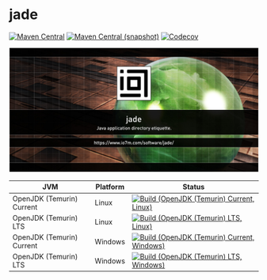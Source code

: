 jade
===

[![Maven Central](https://img.shields.io/maven-central/v/com.io7m.jade/com.io7m.jade.svg?style=flat-square)](http://search.maven.org/#search%7Cga%7C1%7Cg%3A%22com.io7m.jade%22)
[![Maven Central (snapshot)](https://img.shields.io/nexus/s/https/s01.oss.sonatype.org/com.io7m.jade/com.io7m.jade.svg?style=flat-square)](https://s01.oss.sonatype.org/content/repositories/snapshots/com/io7m/jade/)
[![Codecov](https://img.shields.io/codecov/c/github/io7m/jade.svg?style=flat-square)](https://codecov.io/gh/io7m/jade)

![jade](./src/site/resources/jade.jpg?raw=true)

| JVM | Platform | Status |
|-----|----------|--------|
| OpenJDK (Temurin) Current | Linux | [![Build (OpenJDK (Temurin) Current, Linux)](https://img.shields.io/github/actions/workflow/status/io7m/jade/workflows/main.linux.temurin.current.yml?branch=develop)](https://github.com/io7m/jade/actions?query=workflow%3Amain.linux.temurin.current)|
| OpenJDK (Temurin) LTS | Linux | [![Build (OpenJDK (Temurin) LTS, Linux)](https://img.shields.io/github/actions/workflow/status/io7m/jade/workflows/main.linux.temurin.lts.yml?branch=develop)](https://github.com/io7m/jade/actions?query=workflow%3Amain.linux.temurin.lts)|
| OpenJDK (Temurin) Current | Windows | [![Build (OpenJDK (Temurin) Current, Windows)](https://img.shields.io/github/actions/workflow/status/io7m/jade/workflows/main.windows.temurin.current.yml?branch=develop)](https://github.com/io7m/jade/actions?query=workflow%3Amain.windows.temurin.current)|
| OpenJDK (Temurin) LTS | Windows | [![Build (OpenJDK (Temurin) LTS, Windows)](https://img.shields.io/github/actions/workflow/status/io7m/jade/workflows/main.windows.temurin.lts.yml?branch=develop)](https://github.com/io7m/jade/actions?query=workflow%3Amain.windows.temurin.lts)|
